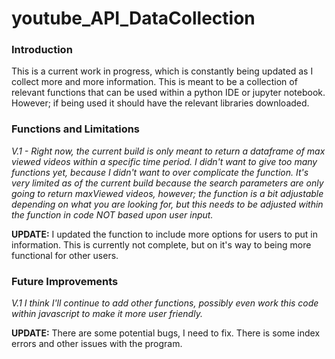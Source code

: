 # youtube_API_DataCollection

### Introduction
This is a current work in progress, which is constantly being updated as I collect more and more information. This is meant to be a collection of relevant functions that can be used within a python IDE or jupyter notebook. However; if being used it should have the relevant libraries downloaded. 

### Functions and Limitations
_V.1 - Right now, the current build is only meant to return a dataframe of max viewed videos within a specific time period. I didn't want to give too many functions yet, because I didn't want to over complicate the function. It's very limited as of the current build because the search parameters are only going to return maxViewed videos, however; the function is a bit adjustable depending on what you are looking for, but this needs to be adjusted within the function in code NOT based upon user input._

**UPDATE:** I updated the function to include more options for users to put in information. This is currently not complete, but on it's way to being more functional for other users.

### Future Improvements
_V.1 I think I'll continue to add other functions, possibly even work this code within javascript to make it more user friendly._

**UPDATE:** There are some potential bugs, I need to fix. There is some index errors and other issues with the program.
